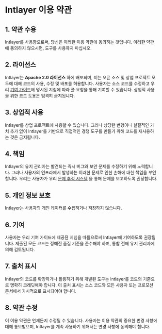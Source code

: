 # Intlayer 이용 약관

## 1. 약관 수용

Intlayer를 사용함으로써, 당신은 이러한 이용 약관에 동의하는 것입니다. 이러한 약관에 동의하지 않으시면, 도구를 사용하지 마십시오.

## 2. 라이선스

Intlayer는 **Apache 2.0 라이선스** 하에 배포되며, 이는 오픈 소스 및 상업 프로젝트 모두에 대해 코드의 사용, 수정 및 배포를 허용합니다. 사용자는 소스 코드를 수정하고 우리 [기여 가이드](https://github.com/aymericzip/intlayer/blob/main/docs/ko/CONTRIBUTING.md)에 명시된 지침에 따라 풀 요청을 통해 기여할 수 있습니다. 상업적 사용을 위한 코드 도용은 엄격히 금지됩니다.

## 3. 상업적 사용

Intlayer를 상업 프로젝트에 사용할 수 있습니다. 그러나 상당한 변형이나 실질적인 가치 추가 없이 Intlayer를 기반으로 직접적인 경쟁 도구를 만들기 위해 코드를 재사용하는 것은 금지됩니다.

## 4. 책임

Intlayer의 유지 관리자는 발견되는 즉시 버그와 보안 문제를 수정하기 위해 노력합니다. 그러나 사용자의 인프라에서 발생하는 이러한 문제로 인한 손해에 대한 책임을 부인합니다. 우리는 사용자가 우리 [문제 추적 시스템](https://github.com/aymericzip/intlayer/issues) 을 통해 문제를 보고하도록 권장합니다.

## 5. 개인 정보 보호

Intlayer는 사용자의 개인 데이터를 수집하거나 저장하지 않습니다.

## 6. 기여

사용자는 우리 기여 가이드에 제공된 지침을 따름으로써 Intlayer에 기여하도록 권장됩니다. 제출된 모든 코드는 정해진 품질 기준을 준수해야 하며, 통합 전에 유지 관리자에 의해 검토됩니다.

## 7. 출처 표시

Intlayer의 코드를 확장하거나 활용하기 위해 개발된 도구는 Intlayer를 코드의 기준으로 명확히 크레딧해야 합니다. 이 출처 표시는 소스 코드와 모든 사용자 또는 프로모션 문서에서 가시적으로 표시되어야 합니다.

## 8. 약관 수정

이 이용 약관은 언제든지 수정될 수 있습니다. 사용자는 이용 약관의 중요한 변경 사항에 대해 통보받으며, Intlayer를 계속 사용하기 위해서는 변경 사항에 동의해야 합니다.
